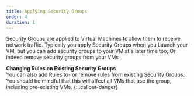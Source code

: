 ```yaml
---
title: Applying Security Groups
order: 4
duration: 1
---
```


Security Groups are applied to Virtual Machines to allow them to receive network traffic. Typically you apply Security Groups when you Launch your VM, but you can add security groups to your VM at a later time too; Or indeed remove security groups from your VMs

**Changing Rules on Existing Security Groups**<br/>
You can also add Rules to- or remove rules from existing Security Groups. You should be mindful that this will affect all VMs that use the group, including pre-existing VMs. 
{: .callout-danger}


